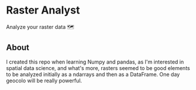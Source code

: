 # Raster Analyst
Analyze your raster data 🗺

## About
I created this repo when learning Numpy and pandas, as I'm interested in spatial data science, and what's more, rasters seemed to be good elements to be analyzed initially as a ndarrays and then as a DataFrame. One day geocolo will be really powerful.